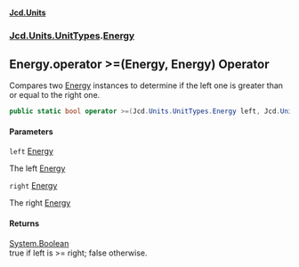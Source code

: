 #### [Jcd.Units](index.md 'index')
### [Jcd.Units.UnitTypes](Jcd.Units.UnitTypes.md 'Jcd.Units.UnitTypes').[Energy](Jcd.Units.UnitTypes.Energy.md 'Jcd.Units.UnitTypes.Energy')

## Energy.operator >=(Energy, Energy) Operator

Compares two [Energy](Jcd.Units.UnitTypes.Energy.md 'Jcd.Units.UnitTypes.Energy') instances to determine if the left one is greater than or equal to the right one.

```csharp
public static bool operator >=(Jcd.Units.UnitTypes.Energy left, Jcd.Units.UnitTypes.Energy right);
```
#### Parameters

<a name='Jcd.Units.UnitTypes.Energy.op_GreaterThanOrEqual(Jcd.Units.UnitTypes.Energy,Jcd.Units.UnitTypes.Energy).left'></a>

`left` [Energy](Jcd.Units.UnitTypes.Energy.md 'Jcd.Units.UnitTypes.Energy')

The left [Energy](Jcd.Units.UnitTypes.Energy.md 'Jcd.Units.UnitTypes.Energy')

<a name='Jcd.Units.UnitTypes.Energy.op_GreaterThanOrEqual(Jcd.Units.UnitTypes.Energy,Jcd.Units.UnitTypes.Energy).right'></a>

`right` [Energy](Jcd.Units.UnitTypes.Energy.md 'Jcd.Units.UnitTypes.Energy')

The right [Energy](Jcd.Units.UnitTypes.Energy.md 'Jcd.Units.UnitTypes.Energy')

#### Returns
[System.Boolean](https://docs.microsoft.com/en-us/dotnet/api/System.Boolean 'System.Boolean')  
true if left is >= right; false otherwise.